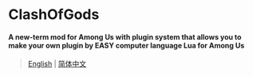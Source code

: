 # ClashOfGods
#### A new-term mod for Among Us with plugin system that allows you to make your own plugin by EASY computer language Lua for Among Us
> [English](README/README-English.md) | [简体中文](README/README-SChinese.md)

